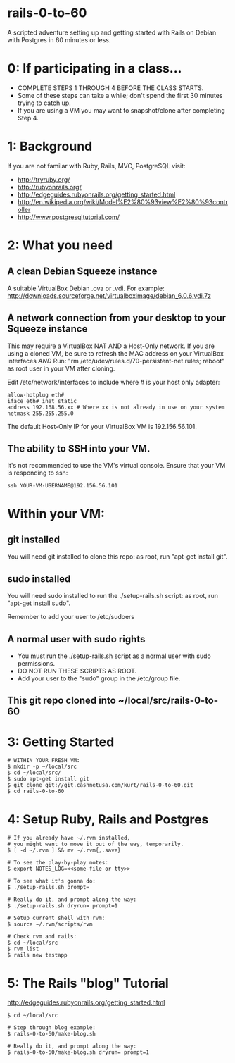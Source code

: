 # rails-0-to-60

A scripted adventure setting up and getting started with Rails on Debian with Postgres in 60 minutes or less.

# 0: If participating in a class...

* COMPLETE STEPS 1 THROUGH 4 BEFORE THE CLASS STARTS.
* Some of these steps can take a while; don't spend the first 30 minutes trying to catch up.
* If you are using a VM you may want to snapshot/clone after completing Step 4.

# 1: Background

If you are not familar with Ruby, Rails, MVC, PostgreSQL visit: 

* http://tryruby.org/
* http://rubyonrails.org/
* http://edgeguides.rubyonrails.org/getting_started.html
* http://en.wikipedia.org/wiki/Model%E2%80%93view%E2%80%93controller
* http://www.postgresqltutorial.com/

# 2: What you need

## A clean Debian Squeeze instance

A suitable VirtualBox Debian .ova or .vdi.  For example:
http://downloads.sourceforge.net/virtualboximage/debian_6.0.6.vdi.7z

## A network connection from your desktop to your Squeeze instance

This may require a VirtualBox NAT AND a Host-Only network.
If you are using a cloned VM, be sure to refresh the MAC address on your VirtualBox interfaces *AND*
Run: "rm /etc/udev/rules.d/70-persistent-net.rules; reboot" as root user in your VM after cloning.

Edit /etc/network/interfaces to include where # is your host only adapter:

    allow-hotplug eth#
    iface eth# inet static
    address 192.168.56.xx # Where xx is not already in use on your system
    netmask 255.255.255.0

The default Host-Only IP for your VirtualBox VM is 192.156.56.101.

## The ability to SSH into your VM.

It's not recommended to use the VM's virtual console.  Ensure that
your VM is responding to ssh:

    ssh YOUR-VM-USERNAME@192.156.56.101

# Within your VM:

## git installed

You will need git installed to clone this repo: as root, run "apt-get install git".

## sudo installed

You will need sudo installed to run the ./setup-rails.sh script: as root, run "apt-get install sudo".

Remember to add your user to /etc/sudoers

## A normal user with sudo rights

* You must run the ./setup-rails.sh script as a normal user with sudo permissions.
* DO NOT RUN THESE SCRIPTS AS ROOT.
* Add your user to the "sudo" group in the /etc/group file.

## This git repo cloned into ~/local/src/rails-0-to-60

# 3: Getting Started
 
    # WITHIN YOUR FRESH VM:
    $ mkdir -p ~/local/src
    $ cd ~/local/src/
    $ sudo apt-get install git
    $ git clone git://git.cashnetusa.com/kurt/rails-0-to-60.git
    $ cd rails-0-to-60

# 4: Setup Ruby, Rails and Postgres

    # If you already have ~/.rvm installed,
    # you might want to move it out of the way, temporarily.
    $ [ -d ~/.rvm ] && mv ~/.rvm{,.save}

    # To see the play-by-play notes:
    $ export NOTES_LOG=<<some-file-or-tty>>
    
    # To see what it's gonna do:
    $ ./setup-rails.sh prompt=

    # Really do it, and prompt along the way:
    $ ./setup-rails.sh dryrun= prompt=1

    # Setup current shell with rvm:
    $ source ~/.rvm/scripts/rvm

    # Check rvm and rails:
    $ cd ~/local/src
    $ rvm list
    $ rails new testapp
    
# 5: The Rails "blog" Tutorial

http://edgeguides.rubyonrails.org/getting_started.html

    $ cd ~/local/src
    
    # Step through blog example:
    $ rails-0-to-60/make-blog.sh
    
    # Really do it, and prompt along the way:
    $ rails-0-to-60/make-blog.sh dryrun= prompt=1

